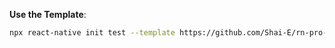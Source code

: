 **Use the Template**:
   ```bash
   npx react-native init test --template https://github.com/Shai-E/rn-pro-base.git
   ```
